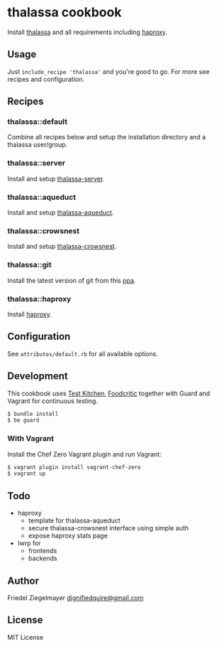 # thalassa cookbook

Install [thalassa] and all requirements including [haproxy].


## Usage

Just `include_recipe 'thalassa'` and you're good to go. For more see recipes
and configuration.


## Recipes

### thalassa::default
Combine all recipes below and setup the installation directory and a thalassa user/group.

### thalassa::server
Install and setup [thalassa-server].

### thalassa::aqueduct
Install and setup [thalassa-aqueduct].

### thalassa::crowsnest
Install and setup [thalassa-crowsnest].

### thalassa::git
Install the latest version of git from this [ppa].

### thalassa::haproxy
Install [haproxy].

## Configuration

See `attributes/default.rb` for all available options.

## Development

This cookbook uses [Test Kitchen](http://kitchen.ci/), [Foodcritic](http://acrmp.github.io/foodcritic/)
together with Guard and Vagrant for continuous testing.

```bash
$ bundle install
$ be guard
```

### With Vagrant

Install the Chef Zero Vagrant plugin and run Vagrant:

```bash
$ vagrant plugin install vagrant-chef-zero
$ vagrant up
```

## Todo

* haproxy
  * template for thalassa-aqueduct
  * secure thalassa-crowsnest interface using simple auth
  * expose haproxy stats page
* lwrp for
  * frontends
  * backends

## Author

Friedel Ziegelmayer <dignifiedquire@gmail.com>

[thalassa]: https://github.com/PearsonEducation/thalassa
[haproxy]: http://haproxy.1wt.eu/

## License

MIT License

[haproxy]: http://haproxy.1wt.eu/
[thalassa]: https://github.com/PearsonEducation/thalassa
[thalassa-server]: https://github.com/PearsonEducation/thalassa
[thalassa-crowsnest]: https://github.com/PearsonEducation/thalassa-crowsnest
[thalassa-aqueduct]: https://github.com/PearsonEducation/thalassa-aqueduct
[ppa]: http://ppa.launchpad.net/git-core/ppa/ubuntu
